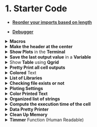 # 1. Starter Code

<div style='width:1000px;margin:auto;'>

<ul>
<li><a href="https://www.browserling.com/tools/line-length-sort"><b><span style='color:#333'>Reorder your imports based on length</span></b></a> </li>
</ul>

<ul>
<li><a href="file:///media/mosaab/Volume/Personal/Development/Courses%20Docs/Applied%20ML%20Course/0_Code/1_Python/21_debugging.html"><b><span style='color:#333'>Debugger</span></b></a> </li>
</ul>

<details><summary> <b>Macros</b> </summary><p>
<ul>
<li><a href="file:///media/mosaab/Volume/Personal/Development/Courses%20Docs/How%20to%20win%20a%20Data%20Science%20Competition/Macros.html#Macros"><b><span style='color:#333'>How to build a macro</span></b></a> </li>
</ul>

<details><summary> <b>__basic</b> </summary><p>
~~~python
# Version 1.3
import numpy as np
import pandas as pd
import seaborn as sns
from tqdm import tqdm_notebook as tqdm
from termcolor import colored
import os
import gc
import sys

import warnings
warnings.filterwarnings('ignore')

import matplotlib.pyplot as plt

%matplotlib inline
%precision 4

pd.set_option('display.max_columns', None)
pd.set_option('display.float_format', lambda x: '{:.4f}'.format(x)) #Limiting floats output to 3 decimal points

from IPython.core.interactiveshell import InteractiveShell
InteractiveShell.ast_node_interactivity = "all"

plt.style.use('fivethirtyeight')
sns.set_style('white')

print('Basic libraries have been loaded!')
~~~
</p></details>

<details><summary> <b>__basic_funcs</b> </summary><p>
~~~python
from termcolor import colored
import pandas as pd
import numpy as np
import matplotlib.pyplot as plt
import seaborn as sns

############### Show colored text #############


def bg(value, type='num', color='blue'):
    value = str('{:,}'.format(value)) if type == 'num' else str(value)
    return colored(' ' + value + ' ', color, attrs=['reverse', 'blink'])


############ Print the variable name ##############
# Credits: https://stackoverflow.com/questions/18425225/getting-the-name-of-a-variable-as-a-string
import inspect


def var2str(var):
    """
    Gets the name of var. Does it from the out most frame inner-wards.
    :param var: variable to get name from.
    :return: string
    """
    for fi in reversed(inspect.stack()):
        names = [var_name for var_name, var_val in fi.frame.f_locals.items() if var_val is var]
        if len(names) > 0:
            return names[0]


def shape(*args):
    max_len = 0
    for df in args:
        max_len = max(len(var2str(df)), max_len)
    for df in args:
        print(f'~> [{var2str(df).ljust(max_len)}] has {bg(df.shape[0])} rows, and {bg(df.shape[1])} columns.')


############### Summary Table #####################
from scipy import stats

# Summary dataframe


def summary(df, sort_col=0):
    summary = pd.DataFrame({'dtypes': df.dtypes}).reset_index()
    summary.columns = ['Name', 'dtypes']
    summary['Missing'] = df.isnull().sum().values
    summary['M_Percent'] = round(100 * summary['Missing'] / df.shape[0], 2)
    summary['Uniques'] = df.nunique().values
    summary['First Value'] = df.loc[0].values
    summary['Second Value'] = df.loc[1].values
    summary['Third Value'] = df.loc[2].values

    for name in summary['Name'].value_counts().index:
        summary.loc[summary['Name'] == name, 'Entropy'] = round(stats.entropy(df[name].value_counts(normalize=True), base=2), 2)

    summary = summary.sort_values(by=[sort_col], ascending=False) if sort_col else summary

    # Print some smmaries.
    print(f'~> Dataframe has {bg(df.shape[0])} Rows, and {bg(df.shape[1])} Columns.')
    print(f'~> Dataframe has {bg(summary[summary["Missing"] > 0].shape[0], color="red")} Columns have [Missing] Values.')
    print('---' * 20)
    for type_name in np.unique(df.dtypes):
        print(f'~> There are {bg(df.select_dtypes(type_name).shape[1])}\t Columns that have [Type] = {bg(type_name, "s", "green")}')

    return summary.style.background_gradient(cmap='summer_r')


from tqdm import tqdm_notebook as tqdm


def reduce_mem_usage(df):
    start_mem = df.memory_usage().sum() / 1024**3
    print('~> Memory usage of dataframe is {:.3f} GB'.format(start_mem))

    for col in tqdm_notebook(df.columns):
        col_type = df[col].dtype
        if col_type != object:
            c_min = df[col].min()
            c_max = df[col].max()
            if str(col_type)[:3] == 'int':
                if c_min > np.iinfo(np.int8).min and c_max < np.iinfo(np.int8).max:
                    df[col] = df[col].astype(np.int8)
                elif c_min > np.iinfo(np.uint8).min and c_max < np.iinfo(np.uint8).max:
                    df[col] = df[col].astype(np.uint8)
                elif c_min > np.iinfo(np.int16).min and c_max < np.iinfo(np.int16).max:
                    df[col] = df[col].astype(np.int16)
                elif c_min > np.iinfo(np.uint16).min and c_max < np.iinfo(np.uint16).max:
                    df[col] = df[col].astype(np.uint16)
                elif c_min > np.iinfo(np.int32).min and c_max < np.iinfo(np.int32).max:
                    df[col] = df[col].astype(np.int32)
                elif c_min > np.iinfo(np.uint32).min and c_max < np.iinfo(np.uint32).max:
                    df[col] = df[col].astype(np.uint32)
                elif c_min > np.iinfo(np.int64).min and c_max < np.iinfo(np.int64).max:
                    df[col] = df[col].astype(np.int64)
                elif c_min > np.iinfo(np.uint64).min and c_max < np.iinfo(np.uint64).max:
                    df[col] = df[col].astype(np.uint64)
            else:
                if c_min > np.finfo(np.float16).min and c_max < np.finfo(np.float16).max:
                    df[col] = df[col].astype(np.float16)
                elif c_min > np.finfo(np.float32).min and c_max < np.finfo(np.float32).max:
                    df[col] = df[col].astype(np.float32)
                else:
                    df[col] = df[col].astype(np.float64)
        # Comment this if you have NaN value in this column.
        # else:
            # df[col] = df[col].astype('category')

    end_mem = df.memory_usage().sum() / 1024 ** 3
    print('~> Memory usage after optimization is: {:.3f} GB'.format(end_mem))
    print('~> Decreased by {:.1f}%'.format(100 * (start_mem - end_mem) / start_mem))
    print('---' * 20)
    return df
              
print(f'~> The following functions are defined successfully: {bg("bg", "s")}, {bg("shape", "s")}, {bg("var2str", "s")}, {bg("reduce_mem_usage", "s")}, {bg("summary", "s")}')

~~~
</p></details>

</p></details>

<details><summary> <b>Make the header at the center</b> </summary>
<p>
~~~html
<p style="font-size:36px;text-align:center"> <b>Personalized cancer diagnosis</b> </p>
~~~
</p>
</details>

<details><summary> <b>Show Plots</b> in the <b>Terminal</b> </summary>
<p>
~~~python
%pylab
~~~
</p>
</details>

<details><summary> <b>Save the last output value</b> in a <b>Variable</b> </summary>
<p>
~~~python
np.random.choice(students, 21) # performing this will output something to the console

# Apply the following to save it to a variable
sample = _
~~~
</p>
</details>


<details><summary> <b>Shapes in python Comments</b> </summary>
<p>

<p><a href="https://textfac.es/"><b>More textfaces</b></a> </p>
~~~python

 ¯\_(ツ)_/¯		( ͡° ͜ʖ ͡°)

  ̿̿ ̿̿ ̿̿ ̿'̿'\̵͇̿̿\з= ( ▀ ͜͞ʖ▀) =ε/̵͇̿̿/’̿’̿ ̿ ̿̿ ̿̿ ̿̿

 ʕ•ᴥ•ʔ			▄︻̷̿┻̿═━一

  ( ͡°( ͡° ͜ʖ( ͡° ͜ʖ ͡°)ʖ ͡°) ͡°)

 (▀̿Ĺ̯▀̿ ̿)    		(ง ͠° ͟ل͜ ͡°)ง

  ༼ つ ◕_◕ ༽つ		(づ｡◕‿‿◕｡)づ

	 ̿'̿'\̵͇̿̿\з=( ͠° ͟ʖ ͡°)=ε/̵͇̿̿/'̿̿ ̿ ̿ ̿ ̿ ̿

 (ﾉ◕ヮ◕)ﾉ*:･ﾟ✧ ✧ﾟ･: *ヽ(◕ヮ◕ヽ)

 ┬┴┬┴┤ ͜ʖ ͡°) ├┬┴┬┴   		( ͡°╭͜ʖ╮͡° )		(ಥ﹏ಥ)

   (͡ ͡° ͜ つ ͡͡°)			(• ε •) 		(ง'̀-'́)ง	(ᵔᴥᵔ)
   
   [̲̅$̲̅(̲̅ ͡° ͜ʖ ͡°̲̅)̲̅$̲̅]		(ﾉ◕ヮ◕)ﾉ*:･ﾟ✧		(¬‿¬)
   
   (╯°□°)╯︵ ʞooqǝɔɐɟ		(づ￣ ³￣)づ
   
   (;´༎ຶД༎ຶ`)			༼ つ  ͡° ͜ʖ ͡° ༽つ
   
   (╯°□°）╯︵ ┻━┻		( ͡ᵔ ͜ʖ ͡ᵔ )		ヾ(⌐■_■)ノ♪
   
   （╯°□°）╯︵( .o.)		┬──┬ ノ( ゜-゜ノ)
~~~
</p>
</details>

<details><summary>Show<b> Table</b> using <b>Qgrid</b></summary>
<p>
~~~python
import qgrid
ggrid_widget = qgrid.show_grid(train, show_toolbar=True, grid_options={'forceFitColumns': False,
                                                                       'defaultColumnWidth': 100})
ggrid_widget
~~~
~~~python
## from qgrid_widget to dataframe aftering apply filters from qgrid (Awesome tool)
ggrid_widget.get_changed_df()
~~~
</p>
</details>

<details><summary><b>Pretty Print all cell outputs</b></summary>
<p>
<h4 style='color:#5462FF'>This means that, while normally you’d only get one output printed</h4>
~~~python
from IPython.core.interactiveshell import InteractiveShell
InteractiveShell.ast_node_interactivity = "all"
~~~

<h4 style='color:#5462FF'>To go back.</h4>
~~~python
from IPython.core.interactiveshell import InteractiveShell
InteractiveShell.ast_node_interactivity = "last_expr"
~~~
</p>
</details>


<details><summary> <b>Colored</b> Text </summary>
<p>
~~~python
from termcolor import colored

# --------------SHOW COLORED text---------------
def bg(value, type='num', color='blue'):
    value = str('{:,}'.format(value)) if type == 'num' else str(value)
    return colored(' '+value+' ', color, attrs=['reverse', 'blink'])
~~~
</p>
</details> 

<details><summary> <b>Print the Name of the variable</b> </summary>
<p>
~~~python
# Credits: https://stackoverflow.com/questions/18425225/getting-the-name-of-a-variable-as-a-string
import inspect

def var2str(var):
        """
        Gets the name of var. Does it from the out most frame inner-wards.
        :param var: variable to get name from.
        :return: string
        """
        for fi in reversed(inspect.stack()):
            names = [var_name for var_name, var_val in fi.frame.f_locals.items() if var_val is var]
            if len(names) > 0:
            	return names[0]
            	
 #### Use this
def shape(*args):
    max_len = 0
    for df in args:
        max_len = max(len(var2str(df)), max_len)
    for df in args:
        print(f'~> [{var2str(df).ljust(max_len)}] has {bg(df.shape[0])} rows, and {bg(df.shape[1])} columns.')
~~~

</p>
</details> 

<details><summary> <b>List of Libraries</b> </summary>

<p><a href="file:///media/mosaab/Volume/Personal/Development/Courses%20Docs/Data%20Science/0_%20A%20Data%20Science%20Framework%20to%20achieve%2099%20Accuracy/a-data-science-framework-to-achieve-99-accuracy.html#3.1-Import-Libraries">Import Libraries</a></p>

<p style="margin: 0">
~~~python
import pandas as pd
import numpy as np
import matplotlib.pyplot as plt
import seaborn as sns

# Ignore warnings
import warnings
warnings.filterwarnings('ignore')
~~~
~~~python
import warnings
def ignore_warn(*args, **kwargs):
    pass
warnings.warn = ignore_warn #ignore annoying warning (from sklearn and seaborn)
~~~
</p>
</details>

<details><summary> <b>Checking file exists or not</b> </summary>
<p style="margin: 0">

~~~python
# Checking if file exists or not.
if os.path.isfile('/kaggle/input/path_to_file.csv'):
    result = pd.read_csv(''/kaggle/input/path_to_file.csv')
else:
    result = pd.merge(data, text, on='ID', how='left')
    result.to_csv('text_data_combined.csv', index=False)
result.sample(5)
~~~
</p>
</details>

<details><summary> <b>Ploting Settings</b> </summary>
<p style="margin: 0">
~~~python
%matplotlib inline
%precision 2
# plt.style.use('ggplot')
sns.set_style('white')
plt.style.use('fivethirtyeight')
~~~
~~~python
pd.set_option('display.float_format', lambda x: '{:.3f}'.format(x)) #Limiting floats output to 3 decimal points
~~~

	
</p>
</details> 

<details><summary> <b>Color Printed Text</b> </summary>
<p><a href="https://pypi.org/project/termcolor/">More Colors &amp; Features</a> </p>
<p style="margin: 0">
~~~python
from termcolor import colored
print(colored('value', 'color'))
~~~
</p>
</details> 

<details><summary> <b>Organized list of strings</b> </summary>
<p style="margin: 0">
~~~
print("Train Variant".ljust(15), train_variants_df.shape)
print("Train Text".ljust(15), train_text_df.shape)
print("Test Variant".ljust(15), test_variants_df.shape)
print("Test Text".ljust(15), test_text_df.shape)

######### Result ##########
# Train Variant   (3321, 4)
# Train Text      (3321, 2)
# Test Variant    (5668, 3)
# Test Text       (5668, 2)
~~~
</p>
</details>

<details><summary> <b>See All Variables details in notebook</b> </summary>
<p style="margin: 0">
~~~python
%whos
~~~
</p>
</details> 

<details><summary> <b>Compute the execution time of the cell</b> </summary>
<p style="margin: 0">
~~~python
%%time
~~~
</p>
</details> 

<details><summary> <b>Data Pretty Printer</b> </summary>
<p style="margin: 0">
~~~python
import pprint
stuff = ['banana', 'apple', 'stuff1', 'stuff2']
pprint.pprint(stuff)
~~~
</p>
</details> 


<details><summary> <b>Clean Up Memory</b> </summary>
<p style="margin: 0">
~~~python
# Clean up memory
gc.enable()
del model, train_features, valid_features
gc.collect()
~~~
</p>
</details> 

<details><summary> <b>Timmer</b> Function (Human Readable) </summary>
<p style="margin: 0">
~~~python
# Credit: https://www.kaggle.com/tilii7/hyperparameter-grid-search-with-xgboost
## Importing
from datetime import datetime

## Define the timer function
def timer(start_time=None):
    if not start_time:
        start_time = datetime.now()
        return start_time
    elif start_time:
        thour, temp_sec = divmod((datetime.now() - start_time).total_seconds(), 3600)
        tmin, tsec = divmod(temp_sec, 60)
        print('\n Time taken: %i hours %i minutes and %s seconds.' % (thour, tmin, round(tsec, 2)))
        
### Call the function
# Here we go
start_time = timer(None) # timing starts from this point for "start_time" variable
random_search.fit(X, Y)
timer(start_time) # timing ends here for "start_time" variable
~~~
<h4>Result</h4>
~~~python
 Time taken: 0 hours 42 minutes and 17.04 seconds.
~~~
</p>
</details> 

</div>
